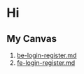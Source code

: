 # Hi

## My Canvas
1.  [be-login-register.md](./be-login-register.md)
2.  [fe-login-register.md](./fe-login-register.md)

